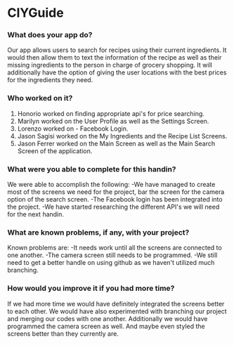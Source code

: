 # CIYGuide
### What does your app do?
Our app allows users to search for recipes using their current ingredients. It would then allow them to text the information of the recipe as well as their missing ingredients to the person in charge of grocery shopping. It will additionally have the option of giving the user locations with the best prices for the ingredients they need.
### Who worked on it?
1. Honorio worked on finding appropriate api's for price searching. 
2. Marilyn worked on the User Profile as well as the Settings Screen.
3. Lorenzo worked on - Facebook Login.
4. Jason Sagisi worked on the My Ingredients and the Recipe List Screens.
5. Jason Ferrer worked on the Main Screen as well as the Main Search Screen of the application.

### What were you able to complete for this handin?
We were able to accomplish the following:
  -We have managed to create most of the screens we need for the project, bar the screen for the camera option of the search screen.
  -The Facebook login has been integrated into the project.
  -We have started researching the different API's we will need for the next handin.
### What are known problems, if any, with your project?
Known problems are:
  -It needs work until all the screens are connected to one another.
  -The camera screen still needs to be programmed.
  -We still need to get a better handle on using github as we haven't utilized much branching.
### How would you improve it if you had more time?
If we had more time we would have definitely integrated the screens better to each other. We would have also experimented with branching our project and merging our codes with one another. Additionally we would have programmed the camera screen as well. And maybe even styled the screens better than they currently are.

